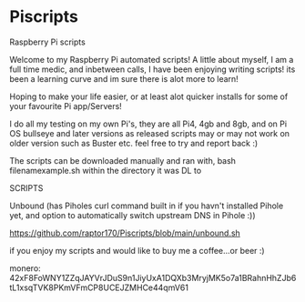 # Piscripts
Raspberry Pi scripts

Welcome to my Raspberry Pi automated scripts!
A little about myself, I am a full time medic, and inbetween calls, I have been enjoying writing scripts! 
its been a learning curve and im sure there is alot more to learn! 

Hoping to make your life easier, or at least alot quicker installs for some of your favourite Pi app/Servers!

I do all my testing on my own Pi's, they are all Pi4, 4gb and 8gb, and on Pi OS bullseye and later versions as released
scripts may or may not work on older version such as Buster etc. feel free to try and report back :)


The scripts can be downloaded manually and ran with, bash filenamexample.sh within the directory it was DL to


SCRIPTS

Unbound (has Piholes curl command built in if you havn't installed Pihole yet, and option to automatically switch upstream DNS in Pihole :))

https://github.com/raptor170/Piscripts/blob/main/unbound.sh


if you enjoy my scripts and would like to buy me a coffee...or beer :) 

monero: 42xF8FoWNY1ZZqJAYVrJDuS9n1JiyUxA1DQXb3MryjMK5o7a1BRahnHhZJb6tL1xsqTVK8PKmVFmCP8UCEJZMHCe44qmV61
